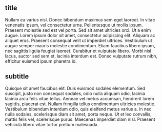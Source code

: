 ## title

 Nullam eu varius nisl. Donec bibendum maximus sem eget laoreet. In vitae venenatis ipsum, vel consectetur urna. Pellentesque ut mollis ipsum. Praesent molestie sed est vel porta. Sed sit amet ultricies orci. Ut a enim augue. Lorem ipsum dolor sit amet, consectetur adipiscing elit. Aliquam ac aliquet eros. Praesent consequat velit ut imperdiet ultrices. Vestibulum ut augue semper mauris molestie condimentum. Etiam faucibus libero ipsum, nec sagittis ligula feugiat laoreet. Curabitur et vulputate libero. Morbi nisl lacus, auctor sed sem et, lacinia interdum est. Donec vulputate rutrum nibh, efficitur euismod ipsum pharetra id. 

## subtitle

Quisque sit amet faucibus elit. Duis euismod sodales elementum. Sed suscipit, justo non consequat sodales, odio nulla aliquam odio, lacinia lacinia arcu felis vitae tellus. Aenean vel metus accumsan, hendrerit lorem sagittis, placerat est. Nullam fringilla tellus condimentum ultricies molestie. Vestibulum bibendum interdum odio, quis eleifend metus varius a. In nec nulla sodales, scelerisque diam sit amet, porta neque. Ut et leo convallis, mattis felis vel, scelerisque purus. Maecenas imperdiet diam nisl. Praesent vehicula libero vitae tortor pretium malesuada. 
